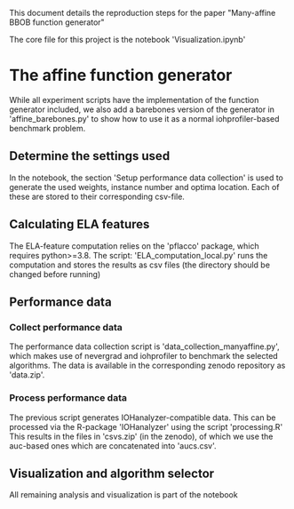 This document details the reproduction steps for the paper "Many-affine BBOB function generator"

The core file for this project is the notebook 'Visualization.ipynb'

# The affine function generator

While all experiment scripts have the implementation of the function generator included, we also add a barebones version of the generator in 'affine_barebones.py' to show how to use it as a normal iohprofiler-based benchmark problem.

## Determine the settings used
In the notebook, the section 'Setup performance data collection' is used to generate the used weights, instance number and optima location. Each of these are stored to their corresponding csv-file.

## Calculating ELA features
The ELA-feature computation relies on the 'pflacco' package, which requires python>=3.8. The script: 'ELA_computation_local.py' runs the computation and stores the results as csv files (the directory should be changed before running)

## Performance data

### Collect performance data
The performance data collection script is 'data_collection_manyaffine.py', which makes use of nevergrad and iohprofiler to benchmark the selected algorithms. The data is available in the corresponding zenodo repository as 'data.zip'.

### Process performance data
The previous script generates IOHanalyzer-compatible data. This can be processed via the R-package 'IOHanalyzer' using the script 'processing.R' This results in the files in 'csvs.zip' (in the zenodo), of which we use the auc-based ones which are concatenated into 'aucs.csv'.

## Visualization and algorithm selector
All remaining analysis and visualization is part of the notebook